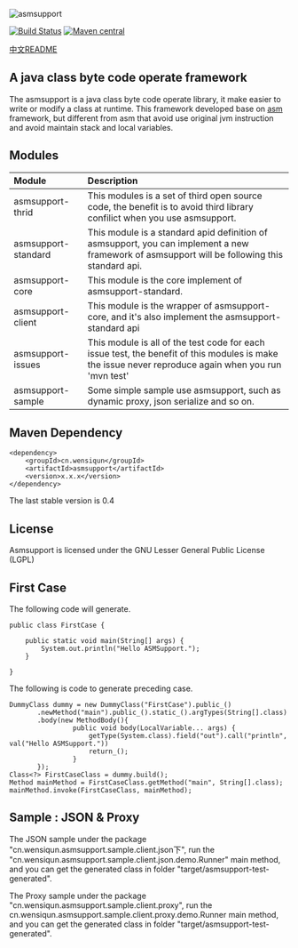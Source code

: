 ![asmsupport](http://asmsupport.github.io/images/logo.png)

[![Build Status](https://travis-ci.org/wensiqun/asmsupport.svg?branch=master)](https://travis-ci.org/wensiqun/asmsupport) [![Maven central](https://maven-badges.herokuapp.com/maven-central/cn.wensiqun/asmsupport/badge.svg)](http://search.maven.org/#search|ga|1|g%3A%22cn.wensiqun%22%20AND%20a%3A%22asmsupport%22)

[中文README](./README_CN.md)


A java class byte code operate framework
---

The asmsupport is a java class byte code operate library, it make easier to write or modify a class at runtime. This framework developed base on [asm](http://asm.ow2.org/) framework, but different from asm that avoid use original jvm instruction and avoid maintain stack and local variables.

## Modules

| Module|Description|
|:-------------|:-------------|
|asmsupport-thrid|This modules is a set of third open source code, the benefit is to avoid third library confilict when you use asmsupport.|
|asmsupport-standard|This module is a standard apid definition of asmsupport, you can implement a new framework of asmsupport will be following this standard api.|
|asmsupport-core|This module is the core implement of asmsupport-standard.|
|asmsupport-client|This module is the wrapper of asmsupport-core, and it's also implement the asmsupport-standard api|
|asmsupport-issues|This module is all of the test code for each issue test, the benefit of this modules is make the issue never reproduce again when you run 'mvn test'|
|asmsupport-sample|Some simple sample use asmsupport, such as dynamic proxy, json serialize and so on.|
      
## Maven Dependency
    
    <dependency>
        <groupId>cn.wensiqun</groupId>
        <artifactId>asmsupport</artifactId>
        <version>x.x.x</version>
    </dependency>
    
The last stable version is 0.4
    
## License

Asmsupport is licensed under the GNU Lesser General Public License (LGPL)

## First Case

The following code will generate.


    public class FirstCase {
        
        public static void main(String[] args) {
            System.out.println("Hello ASMSupport.");
        }
        
    }

The following is code to generate preceding case.

    DummyClass dummy = new DummyClass("FirstCase").public_()
           .newMethod("main").public_().static_().argTypes(String[].class)
           .body(new MethodBody(){
					public void body(LocalVariable... args) {
						getType(System.class).field("out").call("println", val("Hello ASMSupport."))
						return_();
					}
           });
    Class<?> FirstCaseClass = dummy.build();
    Method mainMethod = FirstCaseClass.getMethod("main", String[].class);
    mainMethod.invoke(FirstCaseClass, mainMethod);
    
    
## Sample : JSON & Proxy 

The JSON sample under the package "cn.wensiqun.asmsupport.sample.client.json下", run the "cn.wensiqun.asmsupport.sample.client.json.demo.Runner" main method, and you can get the generated class in folder "target/asmsupport-test-generated".


The Proxy sample under the package "cn.wensiqun.asmsupport.sample.client.proxy", run the cn.wensiqun.asmsupport.sample.client.proxy.demo.Runner main method, and you can get the generated class in folder "target/asmsupport-test-generated".
